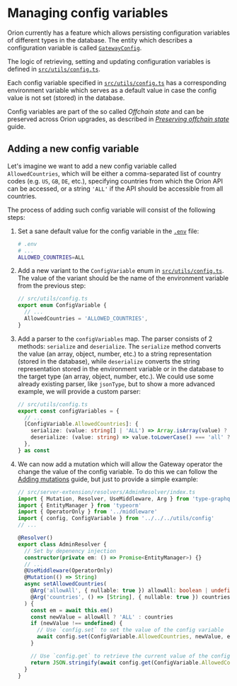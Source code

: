 # Managing config variables

Orion currently has a feature which allows persisting configuration variables of different types in the database.
The entity which describes a configuration variable is called [`GatewayConfig`](../../../src/model/GatewayConfig.ts).

The logic of retrieving, setting and updating configuration variables is defined in [`src/utils/config.ts`](../../../src/utils/config.ts).

Each config variable specified in [`src/utils/config.ts`](../../../src/utils/config.ts) has a corresponding environment variable which serves as a default value in case the config value is not set (stored) in the database.

Config variables are part of the so called _Offchain state_ and can be preserved across Orion upgrades, as described in _[Preserving offchain state](./preserving-offchain-state.md)_ guide.

## Adding a new config variable

Let's imagine we want to add a new config variable called `AllowedCountries`, which will be either a comma-separated list of country codes (e.g. `US`, `GB`, `DE`, etc.), specifying countries from which the Orion API can be accessed, or a string `'ALL'` if the API should be accessible from all countries.

The process of adding such config variable will consist of the following steps:

1. Set a sane default value for the config variable in the [`.env`](../../../.env) file:
    ```bash
    # .env
    # ...
    ALLOWED_COUNTRIES=ALL
    ```
2. Add a new variant to the `ConfigVariable` enum in [`src/utils/config.ts`](../../../src/utils/config.ts). The value of the variant should be the name of the environment variable from the previous step:
    ```typescript
    // src/utils/config.ts
    export enum ConfigVariable {
      // ...
      AllowedCountries = 'ALLOWED_COUNTRIES',
    }
    ```
3. Add a parser to the `configVariables` map. The parser consists of 2 methods: `serialize` and `deserialize`. The `serialize` method converts the value (an array, object, number, etc.) to a string representation (stored in the database), while `deserialize` converts the string representation stored in the environment variable or in the database to the target type (an array, object, number, etc.). We could use some already existing parser, like `jsonType`, but to show a more advanced example, we will provide a custom parser:
    ```typescript
    // src/utils/config.ts
    export const configVariables = {
      // ...
      [ConfigVariable.AllowedCountries]: {
        serialize: (value: string[] | 'ALL') => Array.isArray(value) ? value.join(',') : value,
        deserialize: (value: string) => value.toLowerCase() === 'all' ? 'ALL' : value.split(','),
      },
    } as const
    ```
4. We can now add a mutation which will allow the Gateway operator the change the value of the config variable. To do this we can follow the [Adding mutations](./adding-mutations.md) guide, but just to provide a simple example:
    ```typescript
    // src/server-extension/resolvers/AdminResolver/index.ts
    import { Mutation, Resolver, UseMiddleware, Arg } from 'type-graphql'
    import { EntityManager } from 'typeorm'
    import { OperatorOnly } from '../middleware'
    import { config, ConfigVariable } from '../../../utils/config'
    // ...

    @Resolver()
    export class AdminResolver {
      // Set by depenency injection
      constructor(private em: () => Promise<EntityManager>) {}
      // ...
      @UseMiddleware(OperatorOnly)
      @Mutation(() => String)
      async setAllowedCountries(
        @Arg('allowAll', { nullable: true }) allowAll: boolean | undefined,
        @Arg('countries', () => [String], { nullable: true }) countries: string[] | undefined
      ) {
        const em = await this.em()
        const newValue = allowAll ? 'ALL' : countries
        if (newValue !== undefined) {
          // Use `config.set` to set the value of the config variable
          await config.set(ConfigVariable.AllowedCountries, newValue, em)
        }

        // Use `config.get` to retrieve the current value of the config variable
        return JSON.stringify(await config.get(ConfigVariable.AllowedCountries, em))
      }
    }
    ```